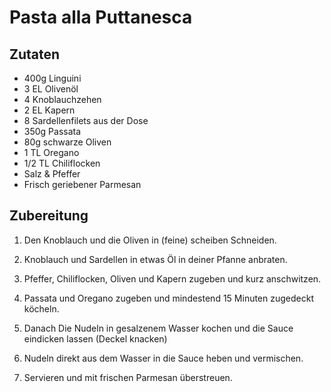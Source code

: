 # Pasta alla Puttanesca

## Zutaten

+ 400g Linguini
+ 3 EL Olivenöl
+ 4 Knoblauchzehen
+ 2 EL Kapern
+ 8 Sardellenfilets aus der Dose
+ 350g Passata
+ 80g schwarze Oliven
+ 1 TL Oregano
+ 1/2 TL Chiliflocken
+ Salz & Pfeffer
+ Frisch geriebener Parmesan

## Zubereitung

1. Den Knoblauch und die Oliven in (feine) scheiben Schneiden.

2. Knoblauch und Sardellen in etwas Öl in deiner Pfanne anbraten.

3. Pfeffer, Chiliflocken, Oliven und Kapern zugeben und kurz anschwitzen.

4. Passata und Oregano zugeben und mindestend 15 Minuten zugedeckt köcheln.

5. Danach Die Nudeln in gesalzenem Wasser kochen und die Sauce eindicken lassen
   (Deckel knacken)

6. Nudeln direkt aus dem Wasser in die Sauce heben und vermischen.

7. Servieren und mit frischen Parmesan überstreuen.
